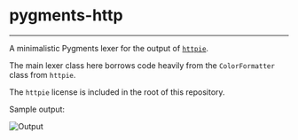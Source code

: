 # pygments-http

----

A minimalistic Pygments lexer for the output of [`httpie`](https://github.com/jakubroztocil/httpie).

The main lexer class here borrows code heavily from the `ColorFormatter` class from `httpie`.

The `httpie` license is included in the root of this repository.

Sample output:

![Output](output-example.jpg "output")

